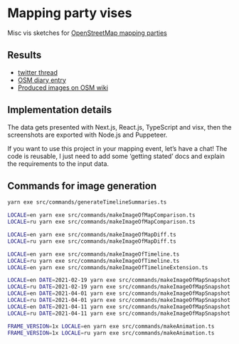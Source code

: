 # Mapping party vises

Misc vis sketches for [OpenStreetMap mapping parties](https://wiki.openstreetmap.org/wiki/Mapping_parties)

## Results

- [twitter thread](https://twitter.com/kachkaev/status/1381524909818527747)
- [OSM diary entry](https://www.openstreetmap.org/user/Kachkaev/diary/396387)
- [Produced images on OSM wiki](https://wiki.openstreetmap.org/wiki/Penza#Meetups)

## Implementation details

The data gets presented with Next.js, React.js, TypeScript and visx, then the screenshots are exported with Node.js and Puppeteer.

If you want to use this project in your mapping event, let’s have a chat! The code is reusable, I just need to add some ‘getting stated’ docs and explain the requirements to the input data.

## Commands for image generation

```sh
yarn exe src/commands/generateTimelineSummaries.ts

LOCALE=en yarn exe src/commands/makeImageOfMapComparison.ts
LOCALE=ru yarn exe src/commands/makeImageOfMapComparison.ts

LOCALE=en yarn exe src/commands/makeImageOfMapDiff.ts
LOCALE=ru yarn exe src/commands/makeImageOfMapDiff.ts

LOCALE=en yarn exe src/commands/makeImageOfTimeline.ts
LOCALE=ru yarn exe src/commands/makeImageOfTimeline.ts
LOCALE=en yarn exe src/commands/makeImageOfTimelineExtension.ts

LOCALE=en DATE=2021-02-19 yarn exe src/commands/makeImageOfMapSnapshot.ts
LOCALE=ru DATE=2021-02-19 yarn exe src/commands/makeImageOfMapSnapshot.ts
LOCALE=en DATE=2021-04-01 yarn exe src/commands/makeImageOfMapSnapshot.ts
LOCALE=ru DATE=2021-04-01 yarn exe src/commands/makeImageOfMapSnapshot.ts
LOCALE=en DATE=2021-04-11 yarn exe src/commands/makeImageOfMapSnapshot.ts
LOCALE=ru DATE=2021-04-11 yarn exe src/commands/makeImageOfMapSnapshot.ts

FRAME_VERSION=1x LOCALE=en yarn exe src/commands/makeAnimation.ts
FRAME_VERSION=1x LOCALE=ru yarn exe src/commands/makeAnimation.ts
```
